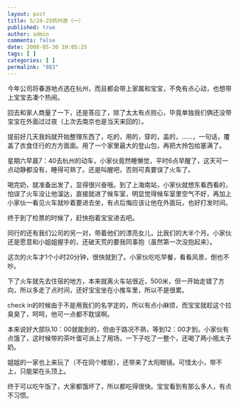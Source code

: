 ```yaml
---
layout: post
title: 5/24-25杭州游（一）
published: true
author: admin
comments: false
date: 2008-05-30 10:05:25
tags: [ ]
categories: [ ]
permalink: "883"
---
```

今年公司将春游地点选在杭州，而且都会带上家属和宝宝，不免有点心动，也想带上宝宝去凑个热闹。


  


回去和家人商量了一下，还是答应了，除了太太有点担心，毕竟单独我们俩还没带宝宝在外面过过夜（上次去南京也是当天来回的）。


  


提前好几天我妈就开始整理东西了，吃的，用的，穿的，盖的，……，一句话，覆盖了衣食住行的方方面面。用了一个家里最大的登山包，再把大拎包给塞满了。


  


星期六早晨7：40去杭州的动车，小家伙竟然睡懒觉，平时6点早醒了，这天可一点动静都没有，睡得可熟了。还是叫醒吧，否则可真要误了火车了。


  


喝完奶，就准备出发了，显得很兴奋哦。到了上海南站，小家伙就想东看西看的，怕误了火车没让他溜达，直接就进了候车室，明显觉得候车室里空气不好，再加上小家伙一看见火车就吵着要进去坐，有点后悔应该让他在外面玩，也好打发时间。


  


终于到了检票的时候了，赶快抱着宝宝进去吧。


  


同行的还有我们公司的另一对，带着他们的漂亮女儿，比我们的大半个月。小家伙还是愿意和小姐姐握手的，还破天荒的要我同事抱（虽然第一次没抱起来）。


  


这次的火车才1个小时20分钟，很快就到了。小家伙吃吃早餐，看看风景，倒也不吵。


  


下了火车就先去住宿的地方，本来就离火车站很近，500米，但一开始走错了方向，所以多走了点时间，还好宝宝坐在小推车里，所以不是很累。


  


check in的时候由于不是用我们的名字定的，所以有点小麻烦，而宝宝就趁这个拉臭臭了，呵呵，他可一点都不耽误啊。


  


本来说好大部队10：00就能到的，但由于路况不熟，等到12：00才到。小家伙有点饿了，这时候带的茶叶蛋可派上了用场，一下子吃了一整个，还喝了两小瓶太子奶。


  


姐姐的一家也上来玩了（不在同个楼层），还带来了太阳眼镜。可惜太小，带不上，只能架在头顶上。


  


终于可以吃午饭了，大家都饿坏了，所以都吃得很快。宝宝看到有那么多人，有点不习惯。


  


&nbsp;


  


&nbsp;


  


&nbsp;